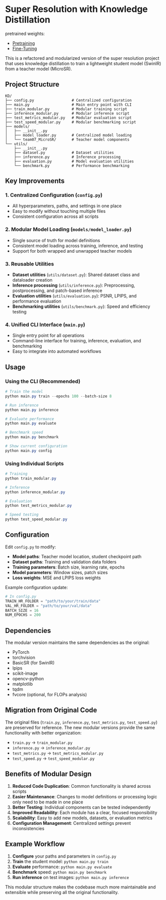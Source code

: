 # Super Resolution with Knowledge Distillation

pretrained weights:
- [Pretraining](https://drive.google.com/drive/folders/1OjZAIbtoMuPI_xbCCeDZUQEf-2a-cjAw?usp=sharing)
- [Fine-Tuning](https://drive.google.com/drive/folders/1RV8NU2L3DNvTZSiUGnb66tN_ra8ZP4Ym?usp=sharing)

This is a refactored and modularized version of the super resolution project that uses knowledge distillation to train a lightweight student model (SwinIR) from a teacher model (MicroSR).

## Project Structure

```
KD/
├── config.py                 # Centralized configuration
├── main.py                   # Main entry point with CLI
├── train_modular.py          # Modular training script
├── inference_modular.py      # Modular inference script
├── test_metrics_modular.py   # Modular evaluation script
├── test_speed_modular.py     # Modular benchmarking script
├── models/
│   ├── __init__.py
│   ├── model_loader.py       # Centralized model loading
│   └── team07_MicroSR/       # Teacher model components
└── utils/
    ├── __init__.py
    ├── dataset.py            # Dataset utilities
    ├── inference.py          # Inference processing
    ├── evaluation.py         # Model evaluation utilities
    └── benchmark.py          # Performance benchmarking
```

## Key Improvements

### 1. **Centralized Configuration** (`config.py`)
- All hyperparameters, paths, and settings in one place
- Easy to modify without touching multiple files
- Consistent configuration across all scripts

### 2. **Modular Model Loading** (`models/model_loader.py`)
- Single source of truth for model definitions
- Consistent model loading across training, inference, and testing
- Support for both wrapped and unwrapped teacher models

### 3. **Reusable Utilities**
- **Dataset utilities** (`utils/dataset.py`): Shared dataset class and dataloader creation
- **Inference processing** (`utils/inference.py`): Preprocessing, postprocessing, and patch-based inference
- **Evaluation utilities** (`utils/evaluation.py`): PSNR, LPIPS, and performance evaluation
- **Benchmarking utilities** (`utils/benchmark.py`): Speed and efficiency testing

### 4. **Unified CLI Interface** (`main.py`)
- Single entry point for all operations
- Command-line interface for training, inference, evaluation, and benchmarking
- Easy to integrate into automated workflows

## Usage

### Using the CLI (Recommended)

```powershell
# Train the model
python main.py train --epochs 100 --batch-size 8

# Run inference
python main.py inference

# Evaluate performance
python main.py evaluate

# Benchmark speed
python main.py benchmark

# Show current configuration
python main.py config
```

### Using Individual Scripts

```powershell
# Training
python train_modular.py

# Inference
python inference_modular.py

# Evaluation
python test_metrics_modular.py

# Speed testing
python test_speed_modular.py
```

## Configuration

Edit `config.py` to modify:

- **Model paths**: Teacher model location, student checkpoint path
- **Dataset paths**: Training and validation data folders
- **Training parameters**: Batch size, learning rate, epochs
- **Model parameters**: Window sizes, patch sizes
- **Loss weights**: MSE and LPIPS loss weights

Example configuration update:
```python
# In config.py
TRAIN_HR_FOLDER = "path/to/your/train/data"
VAL_HR_FOLDER = "path/to/your/val/data"
BATCH_SIZE = 16
NUM_EPOCHS = 200
```

## Dependencies

The modular version maintains the same dependencies as the original:

- PyTorch
- torchvision
- BasicSR (for SwinIR)
- lpips
- scikit-image
- opencv-python
- matplotlib
- tqdm
- fvcore (optional, for FLOPs analysis)

## Migration from Original Code

The original files (`train.py`, `inference.py`, `test_metrics.py`, `test_speed.py`) are preserved for reference. The new modular versions provide the same functionality with better organization:

- `train.py` → `train_modular.py`
- `inference.py` → `inference_modular.py`
- `test_metrics.py` → `test_metrics_modular.py`
- `test_speed.py` → `test_speed_modular.py`

## Benefits of Modular Design

1. **Reduced Code Duplication**: Common functionality is shared across scripts
2. **Easier Maintenance**: Changes to model definitions or processing logic only need to be made in one place
3. **Better Testing**: Individual components can be tested independently
4. **Improved Readability**: Each module has a clear, focused responsibility
5. **Scalability**: Easy to add new models, datasets, or evaluation metrics
6. **Configuration Management**: Centralized settings prevent inconsistencies

## Example Workflow

1. **Configure** your paths and parameters in `config.py`
2. **Train** the student model: `python main.py train`
3. **Evaluate** performance: `python main.py evaluate`
4. **Benchmark** speed: `python main.py benchmark`
5. **Run inference** on test images: `python main.py inference`

This modular structure makes the codebase much more maintainable and extensible while preserving all the original functionality.
